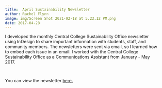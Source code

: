 ```yaml
---
title:  April Sustainability Newsletter
author: Rachel Flynn
image: img/Screen Shot 2021-02-18 at 5.23.12 PM.png
date: 2017-04-28   
---
```


I developed the monthly Central College Sustainability Office newsletter using InDesign to share important information with students, staff, and community members. The newsletters were sent via email, so I learned how to embed each issue in an email. I worked with the Central College Sustainability Office as a Communications Assistant from January - May 2017. 
  
<br>

You can view the newsletter <a href="documentsfolder1/April Sustainability Newsletter.pdf" target="_blank">here.</a>
